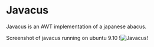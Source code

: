 # Javacus
Javacus is an AWT implementation of a japanese abacus.

Screenshot of javacus running on ubuntu 9.10
!![Javacus!](https://bitbucket.org/plainas/javacus/wiki/javacus_Screenshot.png)